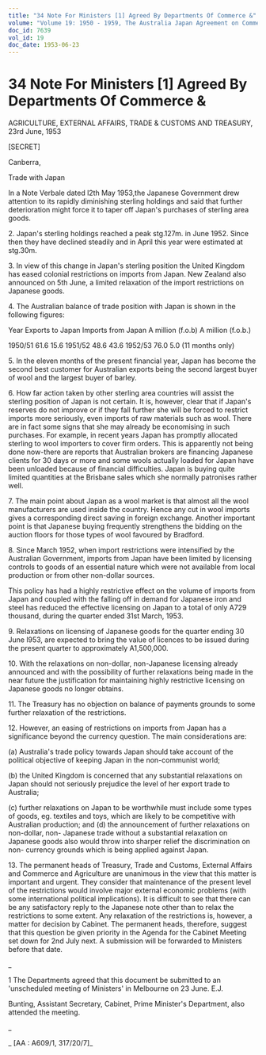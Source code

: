 ```yaml
---
title: "34 Note For Ministers [1] Agreed By Departments Of Commerce &"
volume: "Volume 19: 1950 - 1959, The Australia Japan Agreement on Commerce"
doc_id: 7639
vol_id: 19
doc_date: 1953-06-23
---
```


# 34 Note For Ministers [1] Agreed By Departments Of Commerce &

AGRICULTURE, EXTERNAL AFFAIRS, TRADE &amp; CUSTOMS AND TREASURY, 23rd June, 1953

[SECRET]

Canberra, 

Trade with Japan

In a Note Verbale dated l2th May 1953,the Japanese Government drew attention to its rapidly diminishing sterling holdings and said that further deterioration might force it to taper off Japan's purchases of sterling area goods.

2\. Japan's sterling holdings reached a peak stg.127m. in June 1952. Since then they have declined steadily and in April this year were estimated at stg.30m.

3\. In view of this change in Japan's sterling position the United Kingdom has eased colonial restrictions on imports from Japan. New Zealand also announced on 5th June, a limited relaxation of the import restrictions on Japanese goods.

4\. The Australian balance of trade position with Japan is shown in the following figures:

Year Exports to Japan Imports from Japan A million (f.o.b) A million (f.o.b.)

1950/51 61.6 15.6 1951/52 48.6 43.6 1952/53 76.0 5.0 (11 months only)

5\. In the eleven months of the present financial year, Japan has become the second best customer for Australian exports being the second largest buyer of wool and the largest buyer of barley.

6\. How far action taken by other sterling area countries will assist the sterling position of Japan is not certain. It is, however, clear that if Japan's reserves do not improve or if they fall further she will be forced to restrict imports more seriously, even imports of raw materials such as wool. There are in fact some signs that she may already be economising in such purchases. For example, in recent years Japan has promptly allocated sterling to wool importers to cover firm orders. This is apparently not being done now-there are reports that Australian brokers are financing Japanese clients for 30 days or more and some wools actually loaded for Japan have been unloaded because of financial difficulties. Japan is buying quite limited quantities at the Brisbane sales which she normally patronises rather well.

7\. The main point about Japan as a wool market is that almost all the wool manufacturers are used inside the country. Hence any cut in wool imports gives a corresponding direct saving in foreign exchange. Another important point is that Japanese buying frequently strengthens the bidding on the auction floors for those types of wool favoured by Bradford.

8\. Since March 1952, when import restrictions were intensified by the Australian Government, imports from Japan have been limited by licensing controls to goods of an essential nature which were not available from local production or from other non-dollar sources.

This policy has had a highly restrictive effect on the volume of imports from Japan and coupled with the falling off in demand for Japanese iron and steel has reduced the effective licensing on Japan to a total of only A729 thousand, during the quarter ended 31st March, 1953.

9\. Relaxations on licensing of Japanese goods for the quarter ending 30 June l953, are expected to bring the value of licences to be issued during the present quarter to approximately A1,500,000.

10\. With the relaxations on non-dollar, non-Japanese licensing already announced and with the possibility of further relaxations being made in the near future the justification for maintaining highly restrictive licensing on Japanese goods no longer obtains.

11\. The Treasury has no objection on balance of payments grounds to some further relaxation of the restrictions.

12\. However, an easing of restrictions on imports from Japan has a significance beyond the currency question. The main considerations are:

(a) Australia's trade policy towards Japan should take account of the political objective of keeping Japan in the non-communist world;

(b) the United Kingdom is concerned that any substantial relaxations on Japan should not seriously prejudice the level of her export trade to Australia;

(c) further relaxations on Japan to be worthwhile must include some types of goods, eg. textiles and toys, which are likely to be competitive with Australian production; and (d) the announcement of further relaxations on non-dollar, non- Japanese trade without a substantial relaxation on Japanese goods also would throw into sharper relief the discrimination on non- currency grounds which is being applied against Japan.

13\. The permanent heads of Treasury, Trade and Customs, External Affairs and Commerce and Agriculture are unanimous in the view that this matter is important and urgent. They consider that maintenance of the present level of the restrictions would involve major external economic problems (with some international political implications). It is difficult to see that there can be any satisfactory reply to the Japanese note other than to relax the restrictions to some extent. Any relaxation of the restrictions is, however, a matter for decision by Cabinet. The permanent heads, therefore, suggest that this question be given priority in the Agenda for the Cabinet Meeting set down for 2nd July next. A submission will be forwarded to Ministers before that date.

_

1 The Departments agreed that this document be submitted to an 'unscheduled meeting of Ministers' in Melbourne on 23 June. E.J.

Bunting, Assistant Secretary, Cabinet, Prime Minister's Department, also attended the meeting.

_

_ [AA : A609/1, 317/20/7]_

